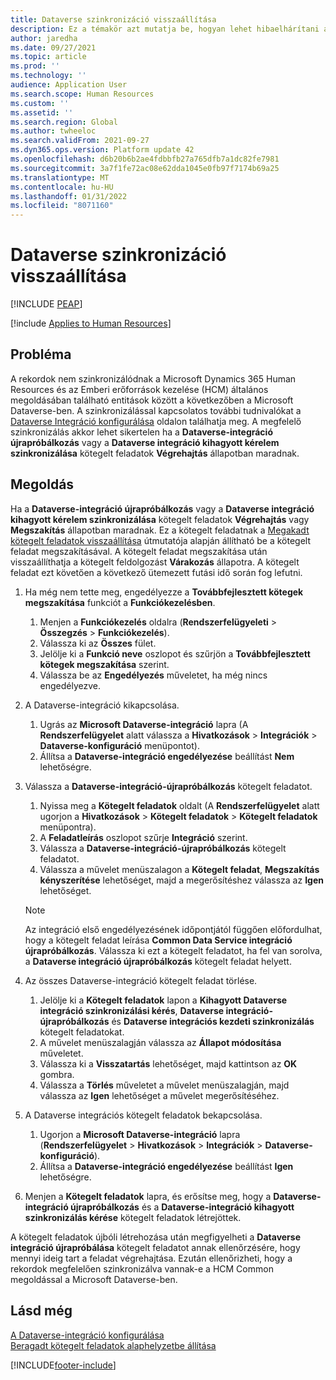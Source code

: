 ```yaml
---
title: Dataverse szinkronizáció visszaállítása
description: Ez a témakör azt mutatja be, hogyan lehet hibaelhárítani azokat a rekordokat, amelyek nem szinkronizálódnak megfelelően a Microsoft Dynamics 365 Human Resources és az Emberi erőforrások kezelése (HCM) általános megoldás között a Microsoft Dataverse-ben.
author: jaredha
ms.date: 09/27/2021
ms.topic: article
ms.prod: ''
ms.technology: ''
audience: Application User
ms.search.scope: Human Resources
ms.custom: ''
ms.assetid: ''
ms.search.region: Global
ms.author: twheeloc
ms.search.validFrom: 2021-09-27
ms.dyn365.ops.version: Platform update 42
ms.openlocfilehash: d6b20b6b2ae4fdbbfb27a765dfb7a1dc82fe7981
ms.sourcegitcommit: 3a7f1fe72ac08e62dda1045e0fb97f7174b69a25
ms.translationtype: MT
ms.contentlocale: hu-HU
ms.lasthandoff: 01/31/2022
ms.locfileid: "8071160"
---
```

# <a name="reset-dataverse-synchronization"></a>Dataverse szinkronizáció visszaállítása


[!INCLUDE [PEAP](../includes/peap-2.md)]

[!include [Applies to Human Resources](../includes/applies-to-hr.md)]

## <a name="issue"></a>Probléma

A rekordok nem szinkronizálódnak a Microsoft Dynamics 365 Human Resources és az Emberi erőforrások kezelése (HCM) általános megoldásában található entitások között a következőben a Microsoft Dataverse-ben. A szinkronizálással kapcsolatos további tudnivalókat a [Dataverse Integráció konfigurálása](hr-admin-integration-common-data-service.md) oldalon találhatja meg. A megfelelő szinkronizálás akkor lehet sikertelen ha a **Dataverse-integráció újrapróbálkozás** vagy a **Dataverse integráció kihagyott kérelem szinkronizálása** kötegelt feladatok **Végrehajtás** állapotban maradnak.

## <a name="resolution"></a>Megoldás

Ha a **Dataverse-integráció újrapróbálkozás** vagy a **Dataverse integráció kihagyott kérelem szinkronizálása** kötegelt feladatok **Végrehajtás** vagy **Megszakítás** állapotban maradnak. Ez a kötegelt feladatnak a [Megakadt kötegelt feladatok visszaállítása](hr-admin-troubleshooting-batch-execution.md) útmutatója alapján állítható be a kötegelt feladat megszakításával. A kötegelt feladat megszakítása után visszaállíthatja a kötegelt feldolgozást **Várakozás** állapotra. A kötegelt feladat ezt követően a következő ütemezett futási idő során fog lefutni.

1. Ha még nem tette meg, engedélyezze a **Továbbfejlesztett kötegek megszakítása** funkciót a **Funkciókezelésben**.
   1. Menjen a **Funkciókezelés** oldalra (**Rendszerfelügyeleti** > **Összegzés** > **Funkciókezelés**).
   2. Válassza ki az **Összes** fület.
   3. Jelölje ki a **Funkció neve** oszlopot és szűrjön a **Továbbfejlesztett kötegek megszakítása** szerint.
   4. Válassza be az **Engedélyezés** műveletet, ha még nincs engedélyezve.

2. A Dataverse-integráció kikapcsolása.
   1. Ugrás az **Microsoft Dataverse-integráció** lapra (A **Rendszerfelügyelet** alatt válassza a **Hivatkozások** > **Integrációk** > **Dataverse-konfiguráció** menüpontot).
   2. Állítsa a **Dataverse-integráció engedélyezése** beállítást **Nem** lehetőségre.

3. Válassza a **Dataverse-integráció-újrapróbálkozás** kötegelt feladatot.
   1. Nyissa meg a **Kötegelt feladatok** oldalt (A **Rendszerfelügyelet** alatt ugorjon a **Hivatkozások** > **Kötegelt feladatok** > **Kötegelt feladatok** menüpontra).
   2. A **Feladatleírás** oszlopot szűrje **Integráció** szerint.
   3. Válassza a **Dataverse-integráció-újrapróbálkozás** kötegelt feladatot.
   4. Válassza a művelet menüszalagon a **Kötegelt feladat**, **Megszakítás kényszerítése** lehetőséget, majd a megerősítéshez válassza az **Igen** lehetőséget.

   > [!NOTE]
   > Az integráció első engedélyezésének időpontjától függően előfordulhat, hogy a kötegelt feladat leírása **Common Data Service integráció újrapróbálkozás**. Válassza ki ezt a kötegelt feladatot, ha fel van sorolva, a **Dataverse integráció újrapróbálkozás** kötegelt feladat helyett.

4. Az összes Dataverse-integráció kötegelt feladat törlése.
   1. Jelölje ki a **Kötegelt feladatok** lapon a **Kihagyott Dataverse integráció szinkronizálási kérés**, **Dataverse integráció-újrapróbálkozás** és **Dataverse integrációs kezdeti szinkronizálás** kötegelt feladatokat.
   2. A művelet menüszalagján válassza az **Állapot módosítása** műveletet. 
   3. Válassza ki a **Visszatartás** lehetőséget, majd kattintson az **OK** gombra.
   4. Válassza a **Törlés** műveletet a művelet menüszalagján, majd válassza az **Igen** lehetőséget a művelet megerősítéséhez.

5. A Dataverse integrációs kötegelt feladatok bekapcsolása.
   1. Ugorjon a **Microsoft Dataverse-integráció** lapra (**Rendszerfelügyelet** > **Hivatkozások** > **Integrációk** > **Dataverse-konfiguráció**).
   2. Állítsa a **Dataverse-integráció engedélyezése** beállítást **Igen** lehetőségre.

6. Menjen a **Kötegelt feladatok** lapra, és erősítse meg, hogy a **Dataverse-integráció újrapróbálkozás** és a **Dataverse-integráció kihagyott szinkronizálás kérése** kötegelt feladatok létrejöttek.

A kötegelt feladatok újbóli létrehozása után megfigyelheti a **Dataverse integráció újrapróbálása** kötegelt feladatot annak ellenőrzésére, hogy mennyi ideig tart a feladat végrehajtása. Ezután ellenőrizheti, hogy a rekordok megfelelően szinkronizálva vannak-e a HCM Common megoldással a Microsoft Dataverse-ben.

## <a name="see-also"></a>Lásd még

[A Dataverse-integráció konfigurálása](hr-admin-integration-common-data-service.md)<br>
[Beragadt kötegelt feladatok alaphelyzetbe állítása](hr-admin-troubleshooting-batch-execution.md)


[!INCLUDE[footer-include](../includes/footer-banner.md)]
